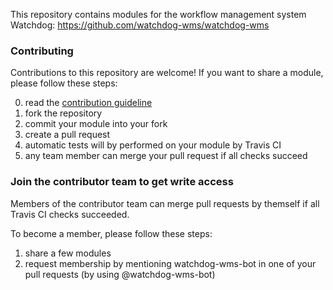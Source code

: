 This repository contains modules for the workflow management system Watchdog: https://github.com/watchdog-wms/watchdog-wms

### Contributing

Contributions to this repository are welcome!
If you want to share a module, please follow these steps:

0) read the [contribution guideline](.github/pull_request_template.md)
1) fork the repository
2) commit your module into your fork
3) create a pull request
4) automatic tests will by performed on your module by Travis CI
5) any team member can merge your pull request if all checks succeed

### Join the contributor team to get write access
Members of the contributor team can merge pull requests by themself if all Travis CI checks succeeded.

To become a member, please follow these steps:
1) share a few modules
2) request membership by mentioning watchdog-wms-bot in one of your pull requests (by using @watchdog-wms-bot)
